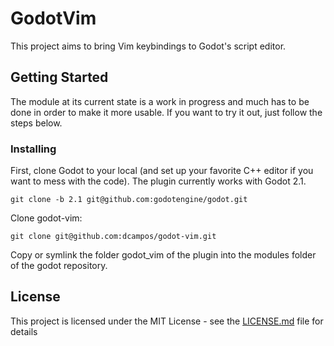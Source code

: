 # GodotVim

This project aims to bring Vim keybindings to Godot's script editor.

## Getting Started

The module at its current state is a work in progress and much has to be done in order to make it more usable. If you want to try it out, just follow the steps below.

### Installing

First, clone Godot to your local (and set up your favorite C++ editor if you want to mess with the code). The plugin currently works with Godot 2.1.


```
git clone -b 2.1 git@github.com:godotengine/godot.git
```

Clone godot-vim:

```
git clone git@github.com:dcampos/godot-vim.git
```

Copy or symlink the folder godot_vim of the plugin into the modules folder of the godot repository.

## License

This project is licensed under the MIT License - see the [LICENSE.md](LICENSE.md) file for details

